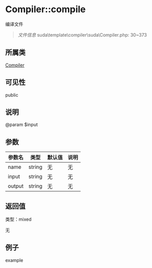 # Compiler::compile

编译文件

> *文件信息* suda\template\compiler\suda\Compiler.php: 30~373

## 所属类 

[Compiler](../Compiler.md)

## 可见性

 public 

## 说明

@param $input


## 参数


| 参数名 | 类型 | 默认值 | 说明 |
|--------|-----|-------|-------|
| name |  string | 无 | 无 |
| input |  string | 无 | 无 |
| output |  string | 无 | 无 |



## 返回值

类型：mixed

无



## 例子

example